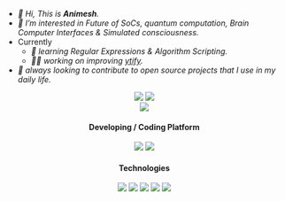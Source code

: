 - *👋 Hi, This is **Animesh**.*
- *💠 I’m interested in Future of SoCs, quantum computation, Brain Computer Interfaces & Simulated consciousness.*
- Currently
  - *🌱 learning Regular Expressions & Algorithm Scripting.*
  - *👨‍🏭 working on improving [ytify](https://github.com/n-ce/ytify/).*
- *🤝 always looking to contribute to open source projects that I use in my daily life.*

<div align="center">
<a href="https://t.me/encetg"><img src="https://img.shields.io/badge/Telegram-2CA5E0?style=for-the-badge&logo=telegram&logoColor=white"></a>
<a href="https://n-ce.github.io/n-ce/"><img src="https://img.shields.io/badge/Portfolio-%23121011.svg?style=for-the-badge&logo=github"></a>
<br>
<img src="https://github-readme-stats.vercel.app/api?username=n-ce&hide_title=true&theme=merko&hide_border=true&hide_rank=true&bg_color=0f01&border_radius=10">
<h4>Developing / Coding Platform</h4>

<img src="https://img.shields.io/badge/Android-3DDC84?style=for-the-badge&logo=android&logoColor=white">
<img src="https://img.shields.io/badge/WEB-4285F4?style=for-the-badge&logo=GoogleChrome&logoColor=white">
<h4>Technologies</h4>

<img src="https://img.shields.io/badge/HTML5-E34F26?style=for-the-badge&logo=html5&logoColor=white">
<img src="https://img.shields.io/badge/CSS3-1572B6?style=for-the-badge&logo=css3&logoColor=white">
<img src="https://img.shields.io/badge/Netlify-00C7B7?style=for-the-badge&logo=netlify&logoColor=white">
<img src="https://img.shields.io/badge/JavaScript-F7DF1E?style=for-the-badge&logo=javascript&logoColor=black">
<img src="https://img.shields.io/badge/Markdown-777777?style=for-the-badge&logo=markdown&logoColor=white">
</div>


<!---
n-ce/n-ce is a ✨ special ✨ repository because its `README.md` (this file) appears on your GitHub profile.
You can click the Preview link to take a look at your changes.
--->
